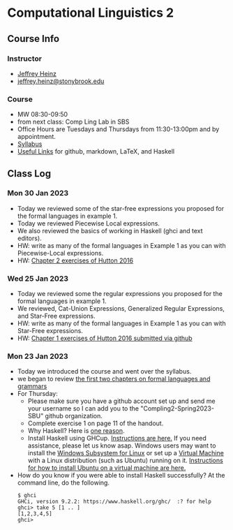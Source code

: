 # Computational Linguistics 2

## Course Info

### Instructor
- [Jeffrey Heinz](https://jeffreyheinz.net)
- jeffrey.heinz@stonybrook.edu

### Course
- MW 08:30-09:50
- from next class: Comp Ling Lab in SBS
- Office Hours are Tuesdays and Thursdays from 11:30-13:00pm and by appointment.
- [Syllabus](compling2-LIN637-23S-Heinz.pdf)
- [Useful Links](UsefulLinks.md) for github, markdown, LaTeX, and Haskell

## Class Log

### Mon 30 Jan 2023
- Today we reviewed some of the star-free expressions you proposed for the formal languages in example 1.
- Today we reviewed Piecewise Local expressions.
- We also reviewed the basics of working in Haskell (ghci and text editors).
- HW: write as many of the formal languages in Example 1 as you can with Piecewise-Local expressions.
- HW: [Chapter 2 exercises of Hutton 2016](https://github.com/Compling2-Spring2023-SBU/hw02)

### Wed 25 Jan 2023

- Today we reviewed some the regular expressions you proposed for the formal languages in example 1.
- We reviewed, Cat-Union Expressions, Generalized Regular Expressions, and Star-Free expressions.
- HW: write as many of the formal languages in Example 1 as you can with Star-Free expressions.
- HW: [Chapter 1 exercises of Hutton 2016 submitted via github](https://github.com/Compling2-Spring2023-SBU/hw01)

### Mon 23 Jan 2023

- Today we introduced the course and went over the syllabus.
- we began to review [the first two chapters on formal languages and grammars](readings/main.pdf)
- For Thursday:
  - Please make sure you have a github account set up and send me your
	username so I can add you to the "Compling2-Spring2023-SBU" github
	organization.
  - Complete exercise 1 on page 11 of the handout.
  - Why Haskell? Here is [one reason](https://youtu.be/M5HuOZ4sgJE).
  - Install Haskell using GHCup. [Instructions are
	here.](https://www.haskell.org/ghcup/) If you need assistance,
	please let us know asap. Windows users may
	want to install the [Windows Subsystem for
	Linux](https://docs.microsoft.com/en-us/windows/wsl/) or set up a
	[Virtual Machine](https://www.virtualbox.org/) with a Linux
	distribution (such as Ubuntu) running on it. [Instructions for how
	to install Ubuntu on a virtual machine are
	here.](https://ubuntu.com/tutorials/how-to-run-ubuntu-desktop-on-a-virtual-machine-using-virtualbox#1-overview)
 - How do you know if you were able to install Haskell successfully? At the command line, do the following.
	```
	$ ghci
	GHCi, version 9.2.2: https://www.haskell.org/ghc/  :? for help
	ghci> take 5 [1 .. ]
	[1,2,3,4,5]
	ghci>
	```

